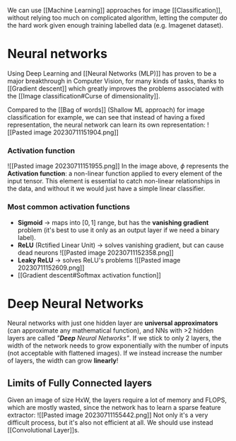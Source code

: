 We can use [[Machine Learning]] approaches for image [[Classification]], without relying too much on complicated algorithm, letting the computer do the hard work given enough training labelled data (e.g. Imagenet dataset).

# Neural networks
Using Deep Learning and [[Neural Networks (MLP)]] has proven to be a major breakthrough in Computer Vision, for many kinds of tasks, thanks to [[Gradient descent]] which greatly improves the problems associated with the [[Image classification#Curse of dimensionality]].

Compared to the [[Bag of words]] (Shallow ML approach) for image classification for example, we can see that instead of having a fixed representation, the neural network can learn its own representation:
![[Pasted image 20230711151904.png]]
### Activation function
![[Pasted image 20230711151955.png]]
In the image above, $\phi$ represents the **Activation function**: a non-linear function applied to every element of the input tensor.
This element is essential to catch non-linear relationships in the data, and without it we would just have a simple linear classifier.
### Most common activation functions
- **Sigmoid** -> maps into $[0,1]$ range, but has the **vanishing gradient** problem (it's best to use it only as an output layer if we need a binary label).
- **ReLU** (Rctified Linear Unit) -> solves vanishing gradient, but can cause dead neurons
![[Pasted image 20230711152358.png]]
- **Leaky ReLU** -> solves ReLU's problems 
![[Pasted image 20230711152609.png]]
- [[Gradient descent#Softmax activation function]] 
# Deep Neural Networks
Neural networks with just one hidden layer are **universal approximators** (can approximate any mathematical function), and NNs with >2 hidden layers are called _"**Deep** Neural Networks"_.
If we stick to only 2 layers, the width of the network needs to grow exponentially with the number of inputs (not acceptable with flattened images). If we instead increase the number of layers, the width can grow **linearly**!

## Limits of Fully Connected layers
Given an image of size HxW, the layers require a lot of memory and FLOPS, which are mostly wasted, since the network has to learn a sparse feature extractor:
![[Pasted image 20230711155442.png]]
Not only it's a very difficult process, but it's also not efficient at all.
We should use instead [[Convolutional Layer]]s.

